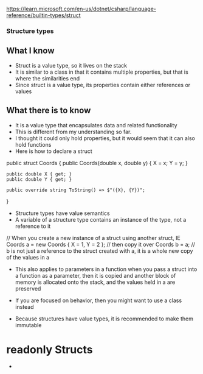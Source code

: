 https://learn.microsoft.com/en-us/dotnet/csharp/language-reference/builtin-types/struct
### Structure types

## What I know
- Struct is a value type, so it lives on the stack
- It is similar to a class in that it contains multiple properties, but that is where the similarities end
- Since struct is a value type, its properties contain either references or values

## What there is to know
- It is a value type that encapsulates data and related functionality
 - This is different from my understanding so far.
 - I thought it could only hold properties, but it would seem that it can also hold functions
- Here is how to declare a struct

public struct Coords
{
    public Coords(double x, double y)
    {
        X = x;
        Y = y;
    }

    public double X { get; }
    public double Y { get; }

    public override string ToString() => $"({X}, {Y})";
}

- Structure types have value semantics
- A variable of a structure type contains an instance of the type, not a reference to it

// When you create a new instance of a struct using another struct, IE
Coords a = new Coords { X = 1, Y = 2 };
// then copy it over
Coords b = a;
// b is not just a reference to the struct created with a, it is a whole new copy of the values in a

- This also applies to parameters in a function
  when you pass a struct into a function as a parameter, then it is copied and another block of memory
  is allocated onto the stack, and the values held in a are preserved

- If you are focused on behavior, then you might want to use a class instead

- Because structures have value types, it is recommended to make them immutable

# readonly Structs

- 
